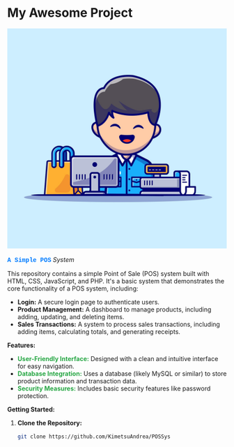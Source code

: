 # My Awesome Project 
![Background Image](/img/logo.jpg) 

<span style="font-family: 'Courier New', Courier, monospace; color: #007bff;">**A Simple POS**</span> *System*

This repository contains a simple Point of Sale (POS) system built with HTML, CSS, JavaScript, and PHP. It's a basic system that demonstrates the core functionality of a POS system, including:

* **Login:** A secure login page to authenticate users.
* **Product Management:**  A dashboard to manage products, including adding, updating, and deleting items.
* **Sales Transactions:**  A system to process sales transactions, including adding items, calculating totals, and generating receipts.

**Features:**

* <span style="color: #28a745;">**User-Friendly Interface:**</span> Designed with a clean and intuitive interface for easy navigation.
* <span style="color: #28a745;">**Database Integration:**</span>  Uses a database (likely MySQL or similar) to store product information and transaction data.
* <span style="color: #28a745;">**Security Measures:**</span>  Includes basic security features like password protection.

**Getting Started:**

1. **Clone the Repository:**
   ```bash
   git clone https://github.com/KimetsuAndrea/POSSys
